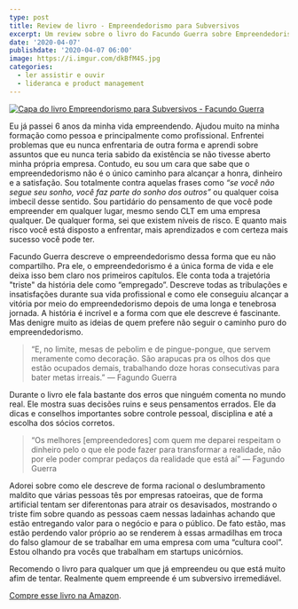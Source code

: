 ```yaml
---
type: post
title: Review de livro - Empreendedorismo para Subversivos
excerpt: Um review sobre o livro do Facundo Guerra sobre Empreendedorismo
date: '2020-04-07'
publishdate: '2020-04-07 06:00'
image: https://i.imgur.com/dkBfM4S.jpg
categories:
  - ler assistir e ouvir
  - lideranca e product management
---
```



[![Capa do livro Empreendorismo para Subversivos - Facundo Guerra](https://i.imgur.com/VUpSl52.jpg)](https://amzn.to/2QXwYTc)



Eu já passei 6 anos da minha vida empreendendo. Ajudou muito na minha formação como pessoa e principalmente como profissional. Enfrentei problemas que eu nunca enfrentaria de outra forma e aprendi sobre assuntos que eu nunca teria sabido da existência se não tivesse aberto minha própria empresa. Contudo, eu sou um cara que sabe que o empreendedorismo não é o único caminho para alcançar a honra, dinheiro e a satisfação. Sou totalmente contra aquelas frases como _“se você não segue seu sonho, você faz parte do sonho dos outros”_ ou qualquer coisa imbecil desse sentido. Sou partidário do pensamento de que você pode empreender em qualquer lugar, mesmo sendo CLT em uma empresa qualquer. De qualquer forma, sei que existem níveis de risco. E quanto mais risco você está disposto a enfrentar, mais aprendizados e com certeza mais sucesso você pode ter.

Facundo Guerra descreve o empreendedorismo dessa forma que eu não compartilho. Pra ele, o empreendedorismo é a única forma de vida e ele deixa isso bem claro nos primeiros capítulos. Ele conta toda a trajetória "triste" da história dele como “empregado”. Descreve todas as tribulações e insatisfações durante sua vida profissional e como ele conseguiu alcançar a vitória por meio do empreendedorismo depois de uma longa e tenebrosa jornada. A história é incrível e a forma com que ele descreve é fascinante. Mas denigre muito as ideias de quem prefere não seguir o caminho puro do empreendedorismo.

> “E, no limite, mesas de pebolim e de pingue-pongue, que servem meramente como decoração. São arapucas pra os olhos dos que estão ocupados demais, trabalhando doze horas consecutivas para bater metas irreais.” — Fagundo Guerra

Durante o livro ele fala bastante dos erros que ninguém comenta no mundo real. Ele mostra suas decisões ruins e seus pensamentos errados. Ele da dicas e conselhos importantes sobre controle pessoal, disciplina e até a escolha dos sócios corretos. 

> “Os melhores [empreendedores] com quem me deparei respeitam o dinheiro pelo o que ele pode fazer para transformar a realidade, não por ele poder comprar pedaços da realidade que está aí” — Fagundo Guerra

Adorei sobre como ele descreve de forma racional o deslumbramento maldito que várias pessoas tês por empresas ratoeiras, que de forma artificial tentam ser diferentonas para atrair os desavisados, mostrando o triste fim sobre quando as pessoas caem nessas ladainhas achando que estão entregando valor para o negócio e para o público. De fato estão, mas estão perdendo valor próprio ao se renderem à essas armadilhas em troca do falso glamour de se trabalhar em uma empresa com uma “cultura cool”. Estou olhando pra vocês que trabalham em startups unicórnios. 

Recomendo o livro para qualquer um que já empreendeu ou que está  muito afim de tentar. Realmente quem empreende é um subversivo irremediável. 

[Compre esse livro na Amazon](https://amzn.to/2QXwYTc).